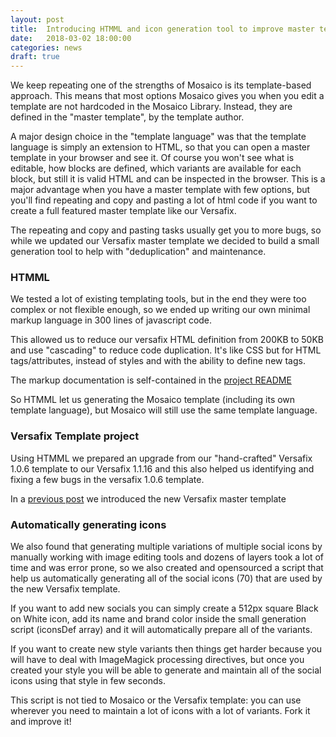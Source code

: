 ```yaml
---
layout: post
title:  Introducing HTMML and icon generation tool to improve master templates maintenance
date:   2018-03-02 18:00:00
categories: news
draft: true
---
```


We keep repeating one of the strengths of Mosaico is its template-based approach. This means that most options Mosaico gives you when you edit a template are not hardcoded in the Mosaico Library. Instead, they are defined in the "master template", by the template author.

A major design choice in the "template language" was that the template language is simply an extension to HTML, so that you can open a master template in your browser and see it. Of course you won't see what is editable, how blocks are defined, which variants are available for each block, but still it is valid HTML and can be inspected in the browser. This is a major advantage when you have a master template with few options, but you'll find repeating and copy and pasting a lot of html code if you want to create a full featured master template like our Versafix.

The repeating and copy and pasting tasks usually get you to more bugs, so while we updated our Versafix master template we decided to build a small generation tool to help with "deduplication" and maintenance.

### HTMML

We tested a lot of existing templating tools, but in the end they were too complex or not flexible enough, so we ended up writing our own minimal markup language in 300 lines of javascript code.

This allowed us to reduce our versafix HTML definition from 200KB to 50KB and use "cascading" to reduce code duplication. It's like CSS but for HTML tags/attributes, instead of styles and with the ability to define new tags.

The markup documentation is self-contained in the [project README](https://github.com/voidlabs/htmml)

So HTMML let us generating the Mosaico template (including its own template language), but Mosaico will still use the same template language.

### Versafix Template project

Using HTMML we prepared an upgrade from our "hand-crafted" Versafix 1.0.6 template to our Versafix 1.1.16 and this also helped us identifying and fixing a few bugs in the versafix 1.0.6 template.

In a [previous post](https://github.com/voidlabs/versafix-template) we introduced the new Versafix master template

### Automatically generating icons

We also found that generating multiple variations of multiple social icons by manually working with image editing tools and dozens of layers took a lot of time and was error prone, so we also created and opensourced a script that help us automatically generating all of the social icons (70) that are used by the new Versafix template.

If you want to add new socials you can simply create a 512px square Black on White icon, add its name and brand color inside the small generation script (iconsDef array) and it will automatically prepare all of the variants.

If you want to create new style variants then things get harder because you will have to deal with ImageMagick processing directives, but once you created your style you will be able to generate and maintain all of the social icons using that style in few seconds.

This script is not tied to Mosaico or the Versafix template: you can use wherever you need to maintain a lot of icons with a lot of variants. Fork it and improve it!



